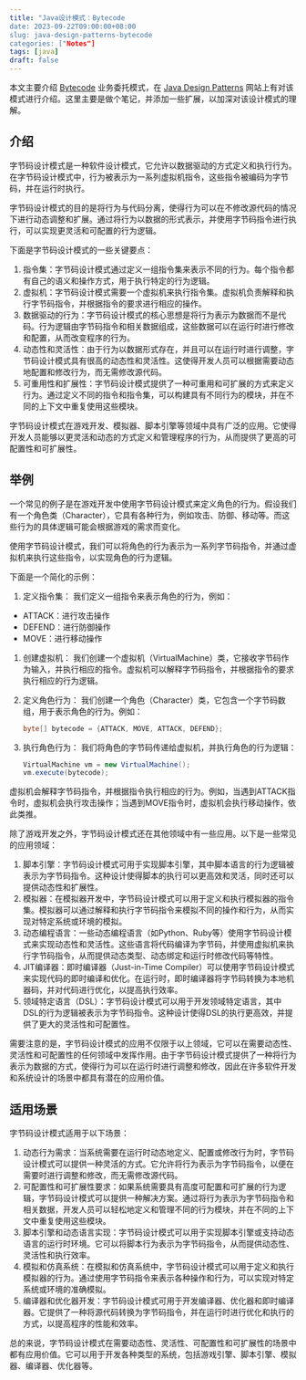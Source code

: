 ```yaml
---
title: "Java设计模式：Bytecode
date: 2023-09-22T09:00:00+08:00
slug: java-design-patterns-bytecode
categories: ["Notes"]
tags: [java]
draft: false
---
```




本文主要介绍 [Bytecode](https://java-design-patterns.com/zh/patterns/bytecode/) 业务委托模式，在 [Java Design Patterns](https://java-design-patterns.com/)  网站上有对该模式进行介绍。这里主要是做个笔记，并添加一些扩展，以加深对该设计模式的理解。

## 介绍

字节码设计模式是一种软件设计模式，它允许以数据驱动的方式定义和执行行为。在字节码设计模式中，行为被表示为一系列虚拟机指令，这些指令被编码为字节码，并在运行时执行。

字节码设计模式的目的是将行为与代码分离，使得行为可以在不修改源代码的情况下进行动态调整和扩展。通过将行为以数据的形式表示，并使用字节码指令进行执行，可以实现更灵活和可配置的行为逻辑。

下面是字节码设计模式的一些关键要点：

1. 指令集：字节码设计模式通过定义一组指令集来表示不同的行为。每个指令都有自己的语义和操作方式，用于执行特定的行为逻辑。
2. 虚拟机：字节码设计模式需要一个虚拟机来执行指令集。虚拟机负责解释和执行字节码指令，并根据指令的要求进行相应的操作。
3. 数据驱动的行为：字节码设计模式的核心思想是将行为表示为数据而不是代码。行为逻辑由字节码指令和相关数据组成，这些数据可以在运行时进行修改和配置，从而改变程序的行为。
4. 动态性和灵活性：由于行为以数据形式存在，并且可以在运行时进行调整，字节码设计模式具有很高的动态性和灵活性。这使得开发人员可以根据需要动态地配置和修改行为，而无需修改源代码。
5. 可重用性和扩展性：字节码设计模式提供了一种可重用和可扩展的方式来定义行为。通过定义不同的指令和指令集，可以构建具有不同行为的模块，并在不同的上下文中重复使用这些模块。

字节码设计模式在游戏开发、模拟器、脚本引擎等领域中具有广泛的应用。它使得开发人员能够以更灵活和动态的方式定义和管理程序的行为，从而提供了更高的可配置性和可扩展性。

## 举例

一个常见的例子是在游戏开发中使用字节码设计模式来定义角色的行为。假设我们有一个角色类（Character），它具有各种行为，例如攻击、防御、移动等。而这些行为的具体逻辑可能会根据游戏的需求而变化。

使用字节码设计模式，我们可以将角色的行为表示为一系列字节码指令，并通过虚拟机来执行这些指令，以实现角色的行为逻辑。

下面是一个简化的示例：

1. 定义指令集：
   我们定义一组指令来表示角色的行为，例如：

- ATTACK：进行攻击操作
- DEFEND：进行防御操作
- MOVE：进行移动操作

1. 创建虚拟机：
   我们创建一个虚拟机（VirtualMachine）类，它接收字节码作为输入，并执行相应的指令。虚拟机可以解释字节码指令，并根据指令的要求执行相应的行为逻辑。

2. 定义角色行为：
   我们创建一个角色（Character）类，它包含一个字节码数组，用于表示角色的行为。例如：

   ```java
   byte[] bytecode = {ATTACK, MOVE, ATTACK, DEFEND};
   ```

3. 执行角色行为：
   我们将角色的字节码传递给虚拟机，并执行角色的行为逻辑：

   ```java
   VirtualMachine vm = new VirtualMachine();
   vm.execute(bytecode);
   ```

虚拟机会解释字节码指令，并根据指令执行相应的行为。例如，当遇到ATTACK指令时，虚拟机会执行攻击操作；当遇到MOVE指令时，虚拟机会执行移动操作，依此类推。

除了游戏开发之外，字节码设计模式还在其他领域中有一些应用。以下是一些常见的应用领域：

1. 脚本引擎：字节码设计模式可用于实现脚本引擎，其中脚本语言的行为逻辑被表示为字节码指令。这种设计使得脚本的执行可以更高效和灵活，同时还可以提供动态性和扩展性。
2. 模拟器：在模拟器开发中，字节码设计模式可以用于定义和执行模拟器的指令集。模拟器可以通过解释和执行字节码指令来模拟不同的操作和行为，从而实现对特定系统或环境的模拟。
3. 动态编程语言：一些动态编程语言（如Python、Ruby等）使用字节码设计模式来实现动态性和灵活性。这些语言将代码编译为字节码，并使用虚拟机来执行字节码指令，从而提供动态类型、动态绑定和运行时修改代码等特性。
4. JIT编译器：即时编译器（Just-in-Time Compiler）可以使用字节码设计模式来实现代码的即时编译和优化。在运行时，即时编译器将字节码转换为本地机器码，并对代码进行优化，以提高执行效率。
5. 领域特定语言（DSL）：字节码设计模式可以用于开发领域特定语言，其中DSL的行为逻辑被表示为字节码指令。这种设计使得DSL的执行更高效，并提供了更大的灵活性和可配置性。

需要注意的是，字节码设计模式的应用不仅限于以上领域，它可以在需要动态性、灵活性和可配置性的任何领域中发挥作用。由于字节码设计模式提供了一种将行为表示为数据的方式，使得行为可以在运行时进行调整和修改，因此在许多软件开发和系统设计的场景中都具有潜在的应用价值。

## 适用场景

字节码设计模式适用于以下场景：

1. 动态行为需求：当系统需要在运行时动态地定义、配置或修改行为时，字节码设计模式可以提供一种灵活的方式。它允许将行为表示为字节码指令，以便在需要时进行调整和修改，而无需修改源代码。
2. 可配置性和可扩展性要求：如果系统需要具有高度可配置和可扩展的行为逻辑，字节码设计模式可以提供一种解决方案。通过将行为表示为字节码指令和相关数据，开发人员可以轻松地定义和管理不同的行为模块，并在不同的上下文中重复使用这些模块。
3. 脚本引擎和动态语言实现：字节码设计模式可以用于实现脚本引擎或支持动态语言的运行时环境。它可以将脚本行为表示为字节码指令，从而提供动态性、灵活性和执行效率。
4. 模拟和仿真系统：在模拟和仿真系统中，字节码设计模式可以用于定义和执行模拟器的行为。通过使用字节码指令来表示各种操作和行为，可以实现对特定系统或环境的准确模拟。
5. 编译器和优化器开发：字节码设计模式可用于开发编译器、优化器和即时编译器。它提供了一种将源代码转换为字节码指令，并在运行时进行优化和执行的方式，以提高程序的性能和效率。

总的来说，字节码设计模式在需要动态性、灵活性、可配置性和可扩展性的场景中都有应用价值。它可以用于开发各种类型的系统，包括游戏引擎、脚本引擎、模拟器、编译器、优化器等。
